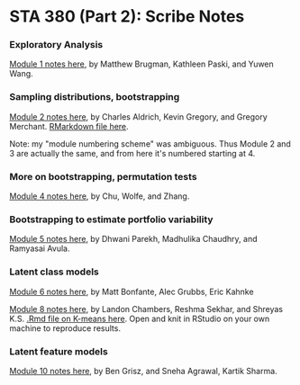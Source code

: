 # STA 380 (Part 2): Scribe Notes

### Exploratory Analysis

[Module 1 notes here](https://github.com/MatthewBrugman/July-30-Scribe-Notes/blob/master/July30Notes.md), by Matthew Brugman, Kathleen Paski, and Yuwen Wang.


### Sampling distributions, bootstrapping

[Module 2 notes here](ScribeNotes_Module2.pdf), by Charles Aldrich, Kevin Gregory, and Gregory Merchant.  [RMarkdown file here](ScribeNotes_Module2.Rmd).

Note: my "module numbering scheme" was ambiguous.  Thus Module 2 and 3 are actually the same, and from here it's numbered starting at 4.


### More on bootstrapping, permutation tests

[Module 4 notes here](https://github.com/mzhang07/mzhang/blob/master/Scribe_Notes_Module%204_Chu_Wolfe_Zhang.pdf), by Chu, Wolfe, and Zhang.


### Bootstrapping to estimate portfolio variability

[Module 5 notes here](https://github.com/madhulika189/MSBA_STA380/blob/master/Avula_Chaudhry_Parekh_ScribeNotes_Module5.pdf), by Dhwani Parekh, Madhulika Chaudhry, and Ramyasai Avula.


### Latent class models

[Module 6 notes here](https://github.com/amacgrubbs/My-Stats-Class/blob/master/Predictive%20Modeling%20Scribe%20Notes%208_3_2015%20Session%20%232.pdf), by Matt Bonfante, Alec Grubbs, Eric Kahnke

[Module 8 notes here](https://github.com/lmc5190/homework/blob/master/ScribeNotes.pdf), by Landon Chambers, Reshma Sekhar, and Shreyas K.S. [.Rmd file on K-means here](https://github.com/shreyas-ks/ScribeNotes/blob/master/Clustering%20Walkthrough.Rmd).  Open and knit in RStudio on your own machine to reproduce results.


### Latent feature models

[Module 10 notes here](https://github.com/bengrisz/STA380/blob/master/Scribe_Notes_Module10_Grisz_Agrawal_Sharma.pdf), by Ben Grisz, and Sneha Agrawal, Kartik Sharma.


